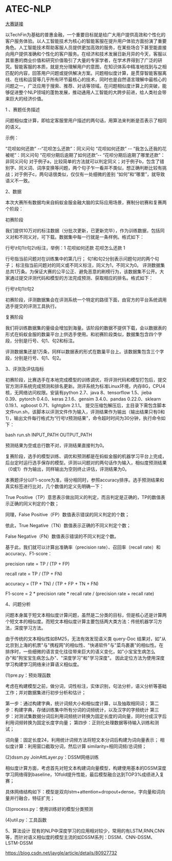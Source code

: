 # ATEC-NLP
[大赛链接](https://dc.cloud.alipay.com/index#/topic/intro?id=3)

以TechFin为基础的普惠金融，一个重要目标就是给广大用户提供高效和个性化的客户服务体验。以人工智能技术为核心的智能客服在提升用户体验方面扮演了重要角色。人工智能技术帮助客服人员提供更加高效的服务，在某些场合下甚至能直接向用户提供准确和个性化的客户服务。在经济和技术发展日新月异的今天，客服以其普惠的商业价值和研究价值吸引了大量的专家学者，在学术界得到了广泛的研究。智能客服的本质，就是充分理解用户的意图，在知识体系中精准地找到与之相匹配的内容，回答用户问题或提供解决方案。问题相似度计算，是贯穿智能客服离线、在线和运营等几乎所有环节最核心的技术，同时也是自然语言理解中最核心的问题之一，广泛应用于搜索、推荐、对话等领域。在问题相似度计算上的突破，能够促进整个NLP领域的蓬勃发展，推动通用人工智能的大跨步前进，给人类社会带来巨大的经济价值。

1 、赛题任务描述

问题相似度计算，即给定客服里用户描述的两句话，用算法来判断是否表示了相同的语义。

示例：

“花呗如何还款” --“花呗怎么还款”：同义问句
“花呗如何还款” -- “我怎么还我的花被呢”：同义问句
“花呗分期后逾期了如何还款”-- “花呗分期后逾期了哪里还款”：非同义问句
对于例子a，比较简单的方法就可以判定同义；对于例子b，包含了错别字、同义词、词序变换等问题，两个句子乍一看并不类似，想正确判断比较有挑战；对于例子c，两句话很类似，仅仅有一处细微的差别 “如何”和“哪里”，就导致语义不一致。

2、数据

本次大赛所有数据均来自蚂蚁金服金融大脑的实际应用场景，赛制分初赛和复赛两个阶段：

初赛阶段

我们提供10万对的标注数据（分批次更新，已更新完毕），作为训练数据，包括同义对和不同义对，可下载。数据集中每一行就是一条样例。格式如下：

行号\t句1\t句2\t标注，举例：1    花呗如何还款        花呗怎么还款        1

行号指当前问题对在训练集中的第几行；
句1和句2分别表示问题句对的两个句子；
标注指当前问题对的同义或不同义标注，同义为1，不同义为0。
评测数据集总共1万条。为保证大赛的公平公正、避免恶意的刷榜行为，该数据集不公开。大家通过提交评测代码和模型的方法完成预测、获取相应的排名。格式如下：

行号\t句1\t句2

初赛阶段，评测数据集会在评测系统一个特定的路径下面，由官方的平台系统调用选手提交的评测工具执行。

复赛阶段

我们将训练数据集的量级会增加到海量。该阶段的数据不提供下载，会以数据表的形式在蚂蚁金服的数巢平台上供选手使用。和初赛阶段类似，数据集包含四个字段，分别是行号、句1、句2和标注。

评测数据集还是1万条，同样以数据表的形式在数巢平台上。该数据集包含三个字段，分别是行号、句1、句2。

3、评测及评估指标

初赛阶段，比赛选手在本地完成模型的训练调优，将评测代码和模型打包后，提交官方测评系统完成预测和排名更新。测评系统为标准Linux环境，内存8G，CPU4核，无网络访问权限。安装有python 2.7、java 8、tensorflow 1.5、jieba 0.39、pytorch 0.4.0、keras 2.1.6、gensim 3.4.0、pandas 0.22.0、sklearn 0.19.1、xgboost 0.71、lightgbm 2.1.1。 提交压缩包解压后，主目录下需包含脚本文件run.sh，该脚本以评测文件作为输入，评测结果作为输出（输出结果只有0和1），输出文件每行格式为“行号\t预测结果”，命令超时时间为30分钟，执行命令如下：

bash run.sh INPUT_PATH OUTPUT_PATH

预测结果为空或总行数不对，评测结果直接判为0。

复赛阶段，选手的模型训练、调优和预测都是在蚂蚁金服的机器学习平台上完成，后台定时运行选手保存的模型。评测以问题对的两句话作为输入，相似度预测结果（0或1）作为输出，同样输出为空则终止评估，评测结果为0。

本赛题评分以F1-score为准，得分相同时，参照accuracy排序。选手预测结果和真实标签进行比对，几个数值的定义先明确一下：

True Positive（TP）意思表示做出同义的判定，而且判定是正确的，TP的数值表示正确的同义判定的个数； 

同理，False Positive（FP）数值表示错误的同义判定的个数；

依此，True Negative（TN）数值表示正确的不同义判定个数；

False Negative（FN）数值表示错误的不同义判定个数。

基于此，我们就可以计算出准确率（precision rate）、召回率（recall rate）和accuracy、F1-score：

precision rate = TP / (TP + FP)

recall rate = TP / (TP + FN)

accuracy = (TP + TN) / (TP + FP + TN + FN)

F1-score = 2 * precision rate * recall rate / (precision rate + recall rate)

4、问题分析

问题本身属于短文本相似度计算问题，虽然是二分类的目标，但是核心还是计算两个短文本的相似度。而短文本相似度计算主要包括两大类方法：传统机器学习方法，深度学习方法。

由于传统的文本相似性如BM25，无法有效发现语义类 query-Doc 结果对，如"从北京到上海的机票"与"携程网"的相似性、"快递软件"与"菜鸟裹裹"的相似性。在排序时，一些细微的语言变化往往带来巨大的语义变化，如"小宝宝生病怎么办"和"狗宝宝生病怎么办"、"深度学习"和"学习深度"。
因此定位方法为使用深度学习构建学习网络来计算语义相似度。

(1)pre.py：预处理函数

考虑在构建模型之前，做分词，词性标注，实体识别，句法分析，语义分析等基础工作；并对数据集进行初步分析和估计；

第一步：通过构建字典，统计词频大小和相似度计算，以及抽取相同词；
第二步：构建字典，存储训练集中所有分词的词频统计，以及汉字的字频统计
第三步：对测试集数据分词后利用词频统计转换为固定长度的词向量，同时分成汉字后利用词频转换为固定长度字向量；
第四步：正则化处理数据等待输入训练和测试；

词向量：固定长度24，利用统计词频方法将短文本分词后构建为词向量表示；
相似度计算：利用窗口截取分词，然后计算 similarity=相同词频/总词频；

(2)dssm.py JoinAttLayer.py：DSSM网络训练

相似度计算方面，考虑首先对短文本构建词向量模型，构建使用基本的DSSM深度学习网络得到baseline，10fold提升性能，最后模型融合达到TOP3%成绩进入复赛；

具体网络结构如下：模型是双向lstm+attention+dropout+dense，字向量和词向量并行融合，特征扩充；

(3)process.py：使用训练好的模型分类预测

(4)util.py：工具函数

5、算法设计
现有的NLP中深度学习的应用相对较少，常用的有LSTM,RNN,CNN等，而针对语义相似度的模型主流的如DSSM系列：DSSM、CNN-DSSM、LSTM-DSSM

https://blog.csdn.net/jaygle/article/details/80927732


